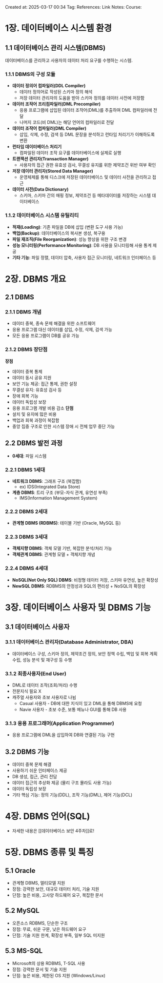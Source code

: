 Created at:  2025-03-17 00:34
Tag:
References:
Link Notes:
Course: 

# 1장. 데이터베이스 시스템 환경
## 1.1 데이터베이스 관리 시스템(DBMS)
데이터베이스를 관리하고 사용자의 데이터 처리 요구를 수행하는 시스템.
### 1.1.1 DBMS의 구성 모듈
- **데이터 정의어 컴파일러(DDL Compiler)**
    - 데이터 정의어로 작성된 스키마 정의 해석
    - 저장 데이터 관리자의 도움을 받아 스키마 정의를 데이터 사전에 저장함
- **데이터 조작어 프리컴파일러(DML Precompiler)**
    - 응용 프로그램에 삽입된 데이터 조작어(DML)를 추출하여 DML 컴파일러에 전달
    - 나머지 코드(비 DML)는 해당 언어의 컴파일러로 전달
- **데이터 조작어 컴파일러(DML Compiler)**
    - 삽입, 삭제, 수정, 검색 등 DML 문장을 분석하고 런타임 처리기가 이해하도록 변환
- **런타임 데이터베이스 처리기**
    - 컴파일된 데이터 조작 요구를 데이터베이스에 실제로 실행
- **트랜잭션 관리자(Transaction Manager)**
    - 사용자의 접근 권한 유효성 검사, 무결성 유지를 위한 제약조건 위반 여부 확인
- **저장 데이터 관리자(Stored Data Manager)**
    - 운영체제를 통해 디스크에 저장된 데이터베이스 및 데이터 사전을 관리하고 접근
- **데이터 사전(Data Dictionary)**
    - 스키마, 스키마 간의 매핑 정보, 제약조건 등 메타데이터를 저장하는 시스템 데이터베이스
### 1.1.2 데이터베이스 시스템 유틸리티
- **적재(Loading)**: 기존 파일을 DB에 삽입 (변환 도구 사용 가능)
- **백업(Backup)**: 데이터베이스의 복사본 생성, 복구용
- **파일 재조직(File Reorganization)**: 성능 향상을 위한 구조 변경
- **성능 모니터링(Performance Monitoring)**: DB 사용을 모니터링해 사용 통계 제공
- **기타 기능**: 파일 정렬, 데이터 압축, 사용자 접근 모니터링, 네트워크 인터페이스 등
# 2장. DBMS 개요
## 2.1 DBMS
### 2.1.1 DBMS 개념
- 데이터 중복, 종속 문제 해결을 위한 소프트웨어
- 응용 프로그램 대신 데이터를 삽입, 수정, 삭제, 검색 가능
- 모든 응용 프로그램이 DB를 공유 가능
### 2.1.2 DBMS 장단점
**장점**
- 데이터 중복 통제
- 데이터 동시 공유 지원
- 보안 기능 제공: 접근 통제, 권한 설정
- 무결성 유지: 유효성 검사 등
- 장애 회복 기능
- 데이터 독립성 보장
- 응용 프로그램 개발 비용 감소
**단점**
- 설치 및 유지에 많은 비용
- 백업과 회복 과정이 복잡함
- 중앙 집중 구조로 인한 시스템 장애 시 전체 업무 중단 가능
## 2.2 DBMS 발전 과정
- **0세대**: 파일 시스템
### 2.2.1 DBMS 1세대
- **네트워크 DBMS**: 그래프 구조 (복잡함)
    - ex) IDS(Integrated Data Store)
- **계층 DBMS**: 트리 구조 (부모-자식 관계, 유연성 부족)
    - IMS(Information Management System)
### 2.2.2 DBMS 2세대
- **관계형 DBMS (RDBMS)**: 테이블 기반 (Oracle, MySQL 등)
### 2.2.3 DBMS 3세대
- **객체지향 DBMS**: 객체 모델 기반, 복잡한 분석/처리 가능
- **객체관계 DBMS**: 관계형 모델 + 객체지향 개념
### 2.2.4 DBMS 4세대
- **NoSQL(Not Only SQL) DBMS**: 비정형 데이터 저장, 스키마 유연성, 높은 확장성
- **NewSQL DBMS**: RDBMS의 안정성과 SQL의 편리성 + NoSQL의 확장성
# 3장. 데이터베이스 사용자 및 DBMS 기능
## 3.1 데이터베이스 사용자
### 3.1.1 데이터베이스 관리자(Database Administrator, DBA)
- 데이터베이스 구성, 스키마 정의, 제약조건 정의, 보안 정책 수립, 백업 및 회복 계획 수립, 성능 분석 및 재구성 등 수행
### 3.1.2 최종사용자(End User)
- DML로 데이터 조작(조회/처리) 수행
- 전문지식 필요 X
- 캐주얼 사용자와 초보 사용자로 나뉨
    - Casual 사용자 - DB에 대한 지식이 있고 DML을 통해 DBMS에 요청
    - Navie 사용자 - 초보 수준, 보통 메뉴나 GUI를 통해 DB 사용
### 3.1.3 응용 프로그래머(Application Programmer)
- 응용 프로그램에 DML을 삽입하여 DB와 연결된 기능 구현
## 3.2 DBMS 기능
- 데이터 중복 문제 해결
- 사용하기 쉬운 인터페이스 제공
- DB 생성, 접근, 관리 전담
- 데이터 접근의 추상화 제공 (물리 구조 몰라도 사용 가능)
- 데이터 독립성 보장
- 기타 핵심 기능: 정의 기능(DDL), 조작 기능(DML), 제어 기능(DCL)
# 4장. DBMS 언어(SQL)
- 자세한 내용은 [[데이터베이스 보안 4주차]]로!
# 5장. DBMS 종류 및 특징
## 5.1 Oracle
- 관계형 DBMS, 멀티모델 지원
- 장점: 강력한 보안, 대규모 데이터 처리, 기술 지원
- 단점: 높은 비용, 고사양 하드웨어 요구, 복잡한 문서
## 5.2 MySQL
- 오픈소스 RDBMS, 단순한 구조
- 장점: 무료, 쉬운 구문, 낮은 하드웨어 요구
- 단점: 기술 지원 한계, 확장성 부족, 일부 SQL 미지원
## 5.3 MS-SQL
- Microsoft의 상용 RDBMS, T-SQL 사용
- 장점: 강력한 문서 및 기술 지원
- 단점: 높은 비용, 제한된 OS 지원 (Windows/Linux)